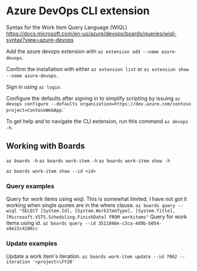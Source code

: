 ﻿# Azure DevOps CLI extension

Syntax for the Work Item Query Language (WIQL)
https://docs.microsoft.com/en-us/azure/devops/boards/queries/wiql-syntax?view=azure-devops

Add the azure devops extension with `az extension add --name azure-devops`.

Confirm the installation with either `az extension list` or `az extension show --name azure-devops`.

Sign in using `az login`.

Configure the defaults after signing in to simplify scripting by issuing `az devops configure --defaults organization=https://dev.azure.com/contoso project=ContosoWebApp`.´

To get help and to navigate the CLI extension, run this command `az devops -h`.

## Working with Boards

`az boards -h`
`az boards work-item -h`
`az boards work-item show -h`

`az boards work-item show --id <id>`

### Query examples

Query for work items using wiql. This is somewhat limited, I have not got it working when single quotes are in the where clause.
`az boards query --wiql "SELECT [System.Id], [System.WorkItemType], [System.Title], [Microsoft.VSTS.Scheduling.FinishDate] FROM workitems"`
Query for work items using id. 
`az boards query --id 3511046e-c3ca-4d9b-b054-a9e22c4106cc`

### Update examples

Update a work item's iteration.
`az boards work-item update --id 7062 --iteration '<project>\FY20'`


